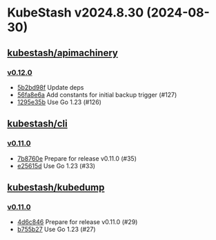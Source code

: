 # KubeStash v2024.8.30 (2024-08-30)


## [kubestash/apimachinery](https://github.com/kubestash/apimachinery)

### [v0.12.0](https://github.com/kubestash/apimachinery/releases/tag/v0.12.0)

- [5b2bd98f](https://github.com/kubestash/apimachinery/commit/5b2bd98f) Update deps
- [56fa8e6a](https://github.com/kubestash/apimachinery/commit/56fa8e6a) Add constants for initial backup trigger (#127)
- [1295e35b](https://github.com/kubestash/apimachinery/commit/1295e35b) Use Go 1.23 (#126)



## [kubestash/cli](https://github.com/kubestash/cli)

### [v0.11.0](https://github.com/kubestash/cli/releases/tag/v0.11.0)

- [7b8760e](https://github.com/kubestash/cli/commit/7b8760e) Prepare for release v0.11.0 (#35)
- [e25615d](https://github.com/kubestash/cli/commit/e25615d) Use Go 1.23 (#33)



## [kubestash/kubedump](https://github.com/kubestash/kubedump)

### [v0.11.0](https://github.com/kubestash/kubedump/releases/tag/v0.11.0)

- [4d6c846](https://github.com/kubestash/kubedump/commit/4d6c846) Prepare for release v0.11.0 (#29)
- [b755b27](https://github.com/kubestash/kubedump/commit/b755b27) Use Go 1.23 (#27)



